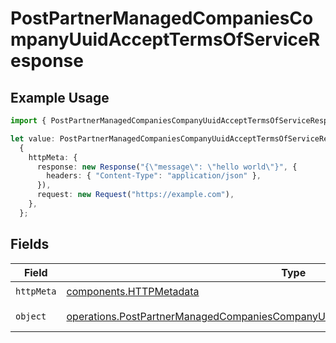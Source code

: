 # PostPartnerManagedCompaniesCompanyUuidAcceptTermsOfServiceResponse

## Example Usage

```typescript
import { PostPartnerManagedCompaniesCompanyUuidAcceptTermsOfServiceResponse } from "@gusto/embedded-api/models/operations/postpartnermanagedcompaniescompanyuuidaccepttermsofservice.js";

let value: PostPartnerManagedCompaniesCompanyUuidAcceptTermsOfServiceResponse =
  {
    httpMeta: {
      response: new Response("{\"message\": \"hello world\"}", {
        headers: { "Content-Type": "application/json" },
      }),
      request: new Request("https://example.com"),
    },
  };
```

## Fields

| Field                                                                                                                                                                                  | Type                                                                                                                                                                                   | Required                                                                                                                                                                               | Description                                                                                                                                                                            |
| -------------------------------------------------------------------------------------------------------------------------------------------------------------------------------------- | -------------------------------------------------------------------------------------------------------------------------------------------------------------------------------------- | -------------------------------------------------------------------------------------------------------------------------------------------------------------------------------------- | -------------------------------------------------------------------------------------------------------------------------------------------------------------------------------------- |
| `httpMeta`                                                                                                                                                                             | [components.HTTPMetadata](../../models/components/httpmetadata.md)                                                                                                                     | :heavy_check_mark:                                                                                                                                                                     | N/A                                                                                                                                                                                    |
| `object`                                                                                                                                                                               | [operations.PostPartnerManagedCompaniesCompanyUuidAcceptTermsOfServiceResponseBody](../../models/operations/postpartnermanagedcompaniescompanyuuidaccepttermsofserviceresponsebody.md) | :heavy_minus_sign:                                                                                                                                                                     | Example response                                                                                                                                                                       |